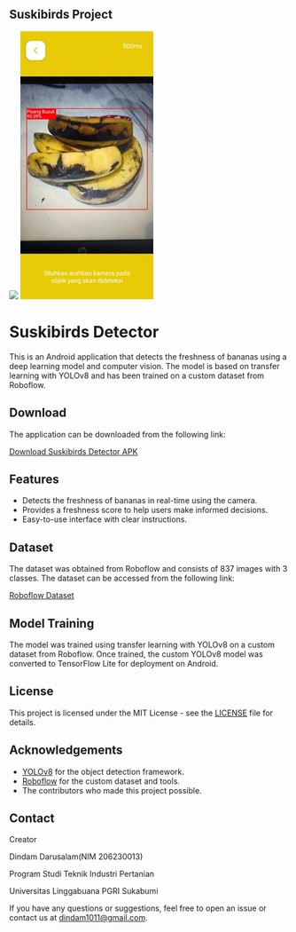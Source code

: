 ## Suskibirds Project

<p>
    <img src="home.jpeg" >
    <img src="test.jpg" >
</p>

# Suskibirds Detector

This is an Android application that detects the freshness of bananas using a deep learning model and computer vision. The model is based on transfer learning with YOLOv8 and has been trained on a custom dataset from Roboflow.

## Download

The application can be downloaded from the following link:

[Download Suskibirds Detector APK](https://drive.google.com/file/d/1nAx90cRNW7uFl48LB5bPSi6P9lzhuodu/view?usp=sharing)

## Features

- Detects the freshness of bananas in real-time using the camera.
- Provides a freshness score to help users make informed decisions.
- Easy-to-use interface with clear instructions.

## Dataset

The dataset was obtained from Roboflow and consists of 837 images with 3 classes. The dataset can be accessed from the following link:

[Roboflow Dataset](https://universe.roboflow.com/banana-7c0fs/banana-euhm9)

## Model Training

The model was trained using transfer learning with YOLOv8 on a custom dataset from Roboflow. Once trained, the custom YOLOv8 model was converted to TensorFlow Lite for deployment on Android.

## License

This project is licensed under the MIT License - see the [LICENSE](LICENSE) file for details.

## Acknowledgements

- [YOLOv8](https://github.com/ultralytics/ultralytics) for the object detection framework.
- [Roboflow](https://roboflow.com/) for the custom dataset and tools.
- The contributors who made this project possible.

## Contact

Creator
<p>Dindam Darusalam(NIM 206230013)</P>

<p>Program Studi Teknik Industri Pertanian<p>
</p>Universitas Linggabuana PGRI Sukabumi</p>

If you have any questions or suggestions, feel free to open an issue or contact us at [dindam1011@gmail.com](mailto:your-email@dindam1011@gmail.com).

